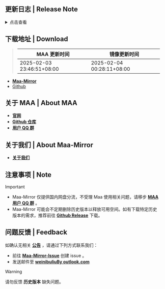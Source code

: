 ## 更新日志 | Release Note
<details>

<summary>点击查看</summary>

### 修复 | Fix

* 自动战斗勾选使用理智药时自动编队卡住  By status102
* 招募测试函数修复 (#11723)  By Roland125

### 其他 | Other

* GetAsync catch 未处理 logUri  By ABA2396
* 加个 json 解析 catch  By ABA2396

**Full Changelog**: [v5.13.0-beta.4 -> v5.13.0-beta.5](https://github.com/MaaAssistantArknights/MaaAssistantArknights/compare/v5.13.0-beta.4...v5.13.0-beta.5)


</details>

## 下载地址 | Download
> MAA 更新时间 | 镜像更新时间
> --- | ---
> 2025-02-03 23:46:51+08:00 | 2025-02-04 00:28:11+08:00

- **[Maa-Mirror](https://mmirror.top/download.html)**
- [Github](https://github.com/MaaAssistantArknights/MaaAssistantArknights/releases/v5.13.0-beta.5)

## 关于 MAA | About MAA
- **[官网](https://maa.plus)**
- **[Github 仓库](https://github.com/MaaAssistantArknights/MaaAssistantArknights)**
- **[用户 QQ 群](https://ota.maa.plus/MaaAssistantArknights/api/qqgroup)**

## 关于我们 | About Maa-Mirror
- **[关于我们](https://www.mmirror.top/about.html)**

## 注意事项 | Note
> [!IMPORTANT]
> - Maa-Mirror 仅提供国内网盘分流，不受理 Maa 使用相关问题，请移步 **[MAA 用户 QQ 群](https://ota.maa.plus/MaaAssistantArknights/api/qqgroup)** 。
> - Maa-Mirror 可能会不定期删除历史版本以释放可用空间。如有下载特定历史版本的需求，推荐前往 **[Github Release](https://github.com/MaaAssistantArknights/MaaAssistantArknights/releases)** 下载。

## 问题反馈 | Feedback
如确认无相关 **[公告](https://mmirror.top/post/gong-gao.html)** ，请通过下列方式联系我们：
- 前往 **[Maa-Mirror-Issue](https://github.com/MaaMirror/Maa-Mirror-Issue/issues)** 创建 issue 。
- 发送邮件至 **<a href="weinibuliuBy outlook.com">weinibuliuBy outlook.com</a>**
> [!WARNING]
> 请勿反馈 **历史版本** 缺失问题。

